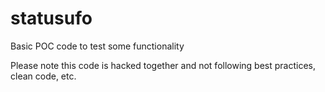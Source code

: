 # statusufo

Basic POC code to test some functionality

Please note this code is hacked together and not following best practices, clean code, etc.
